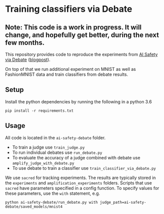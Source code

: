 # Training classifiers via Debate

## Note: This code is a work in progress. It will change, and hopefully get better, during the next few months.

This repository provides code to reproduce the experiments from [AI Safety via Debate](https://arxiv.org/abs/1805.00899) ([blogpost](https://openai.com/blog/debate/)).

On top of that we run additional experiment on MNIST as well as FashionMNIST data and train classifiers from debate results.

## Setup

Install the python dependencies by running the following in a python 3.6

```
pip install -r requirements.txt
```

## Usage

All code is located in the `ai-safety-debate` folder.

- To train a judge use `train_judge.py`
- To run individual debates use `run_debate.py`
- To evaluate the accuracy of a judge combined with debate use `amplify_judge_with_debate.py`
- To use debate to train a classifier use `train_classifier_via_debate.py`

We use `sacred` for tracking experiments. The results are typically stored in the `experiments` and `amplification_experiments` folders. Scripts that use `sacred` have parameters specified in a config function. To specify values for these parameters, use the `with` statement, e.g.

```
python ai-safety-debate/run_debate.py with judge_path=ai-safety-debate/saved_models/mnist4
```

